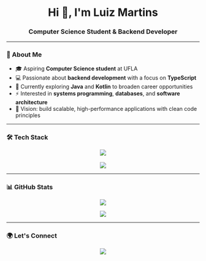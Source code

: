 <h1 align="center">Hi 👋, I'm Luiz Martins</h1>
<h3 align="center">Computer Science Student & Backend Developer</h3>

---

### 🚀 About Me
- 🎓 Aspiring **Computer Science student** at UFLA
- 💻 Passionate about **backend development** with a focus on **TypeScript**  
- 🌱 Currently exploring **Java** and **Kotlin** to broaden career opportunities  
- ⚡ Interested in **systems programming**, **databases**, and **software architecture**  
- 🎯 Vision: build scalable, high-performance applications with clean code principles  

---

### 🛠 Tech Stack
<div align="center">
  <img src="https://skillicons.dev/icons?i=js,ts,nodejs,deno,bun"/><br><br>
  <img src="https://skillicons.dev/icons?i=windows,linux,vscode,git"/>
</div>

---

### 📊 GitHub Stats
<p align="center">
  <img src="https://github-readme-stats.vercel.app/api?username=flaxeeydeveloper&theme=material-palenight&show_icons=true&hide_border=true&count_private=true">
</p>

<p align="center">
  <img src="https://github-readme-stats.vercel.app/api/top-langs/?username=flaxeeydeveloper&theme=material-palenight&show_icons=true&hide_border=true&layout=compact">
</p>

---

### 🌍 Let's Connect
<p align="center">
  <a href="https://github.com/flaxeeydeveloper"><img src="https://img.shields.io/badge/GitHub-100000?style=for-the-badge&logo=github&logoColor=white"/></a>
</p>
